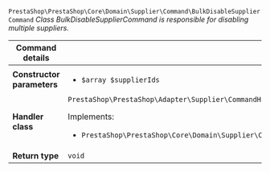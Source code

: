 `PrestaShop\PrestaShop\Core\Domain\Supplier\Command\BulkDisableSupplierCommand`
_Class BulkDisableSupplierCommand is responsible for disabling multiple suppliers._

| Command details            |    |
| -------------------------- | -- |
| **Constructor parameters** | <ul> <li>`$array $supplierIds`</li> </ul> |
| **Handler class**          | `PrestaShop\PrestaShop\Adapter\Supplier\CommandHandler\BulkDisableSupplierHandler`  <p> Implements: </p> <ul>  <li>`PrestaShop\PrestaShop\Core\Domain\Supplier\CommandHandler\BulkDisableSupplierHandlerInterface`</li>  |
| **Return type** |  `void`  |
